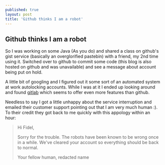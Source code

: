 ```yaml
---
published: true
layout: post
title: 'Github thinks I am a robot'
---
```

## Github thinks I am a robot

So I was working on some Java (As you do) and shared a class on github's gist service <!--more--> (basically an overglorified pastebin) with a friend, my 2nd time using it. Switched over to github to commit some code (this blog is also hosted on github and was unavailable) and see a message about account being put on hold.

A little bit of googling and I figured out it some sort of an automated system at work autolocking accounts. While I was at it I ended up looking around and found [gitlab](https://about.gitlab.com/) which seems to offer even more features than github.

Needless to say I got a little unhappy about the service interruption and emailed their customer support pointing out that I am very much human :). To their credit they got back to me quickly with this appology within an hour:

> Hi Fidel,
>
> Sorry for the trouble. The robots have been known to be wrong once in a while. We've cleared your account so everything should be back to normal.
>
> Your fellow human,
> redacted name
